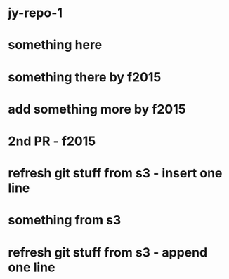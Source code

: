 # jy-repo-1

# something here

# something there by f2015

# add something more by f2015

# 2nd PR - f2015

# refresh git stuff from s3 - insert one line

# something from s3

# refresh git stuff from s3 - append one line